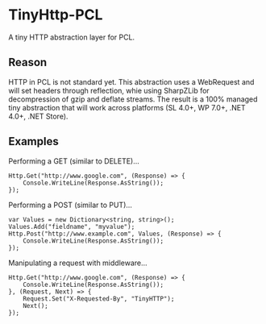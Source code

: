 # TinyHttp-PCL

A tiny HTTP abstraction layer for PCL. 

## Reason 

HTTP in PCL is not standard yet. This abstraction uses a WebRequest and will set headers through reflection, whie using SharpZLib for decompression of gzip and deflate streams. The result is a 100% managed tiny abstraction that will work across platforms (SL 4.0+, WP 7.0+, .NET 4.0+, .NET Store).

## Examples

Performing a GET (similar to DELETE)...

	Http.Get("http://www.google.com", (Response) => {
		Console.WriteLine(Response.AsString());
	});
	
Performing a POST (similar to PUT)...

	var Values = new Dictionary<string, string>();
	Values.Add("fieldname", "myvalue");
	Http.Post("http://www.example.com", Values, (Response) => {
		Console.WriteLine(Response.AsString());
	});

Manipulating a request with middleware...

	Http.Get("http://www.google.com", (Response) => {
		Console.WriteLine(Response.AsString());
	}, (Request, Next) => {
		Request.Set("X-Requested-By", "TinyHTTP");
		Next();
	});
